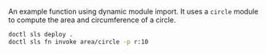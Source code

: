 An example function using dynamic module import. It uses a `circle` module
to compute the area and circumference of a circle.


```bash
doctl sls deploy .
doctl sls fn invoke area/circle -p r:10
```
